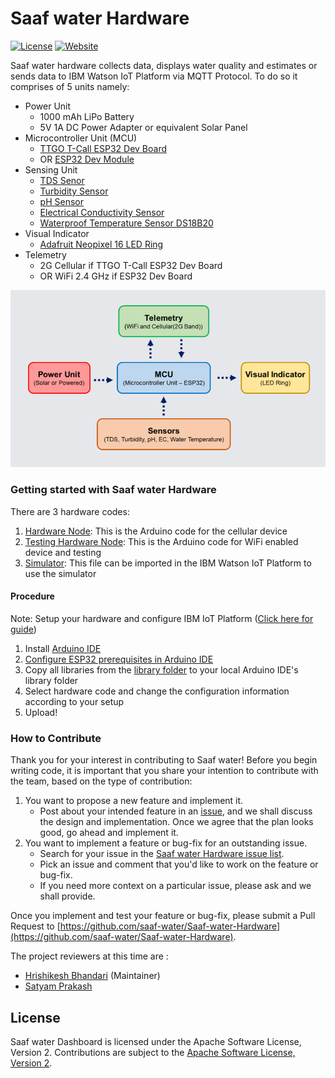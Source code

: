 # Saaf water Hardware

[![License](https://img.shields.io/badge/License-Apache2-blue.svg)](https://www.apache.org/licenses/LICENSE-2.0)
[![Website](https://img.shields.io/badge/View-Website-blue)](https://saaf-water.eu-gb.mybluemix.net/)

Saaf water hardware collects data, displays water quality and estimates or sends data to IBM Watson IoT Platform via MQTT Protocol. 
To do so it comprises of 5 units namely:
- Power Unit 
    - 1000 mAh LiPo Battery
    - 5V 1A DC Power Adapter or equivalent Solar Panel
- Microcontroller Unit (MCU) 
    - [TTGO T-Call ESP32 Dev Board](http://www.lilygo.cn/prod_view.aspx?TypeId=50033&Id=1127&FId=t3:50033:3)
    - OR [ESP32 Dev Module](https://www.espressif.com/sites/default/files/documentation/esp32-wroom-32e_esp32-wroom-32ue_datasheet_en.pdf)
- Sensing Unit
    - [TDS Senor](https://wiki.seeedstudio.com/Grove-TDS-Sensor/)
    - [Turbidity Sensor](https://wiki.dfrobot.com/Turbidity_sensor_SKU__SEN0189)
    - [pH Sensor](https://wiki.seeedstudio.com/Grove-PH_Sensor/)
    - [Electrical Conductivity Sensor](https://wiki.dfrobot.com/Gravity_Analog_Electrical_Conductivity_Sensor_Meter_K=10_SKU_DFR0300-H)
    - [Waterproof Temperature Sensor DS18B20](https://datasheets.maximintegrated.com/en/ds/DS18B20.pdf)
- Visual Indicator
    - [Adafruit Neopixel 16 LED Ring](https://www.adafruit.com/product/1463)
- Telemetry
    - 2G Cellular if TTGO T-Call ESP32 Dev Board 
    - OR WiFi 2.4 GHz if ESP32 Dev Board

![Hardware Structure](./images/struct.png)

### Getting started with Saaf water Hardware

There are 3 hardware codes:
1. [Hardware Node](./hardwareNode): This is the Arduino code for the cellular device
2. [Testing Hardware Node](./testNode): This is the Arduino code for WiFi enabled device and testing
3. [Simulator](./simulator): This file can be imported in the IBM Watson IoT Platform to use the simulator

#### Procedure 

Note: Setup your hardware and configure IBM IoT Platform ([Click here for guide](https://binnes.github.io/esp8266Workshop/))
1. Install [Arduino IDE](https://www.arduino.cc/en/software)
2. [Configure ESP32 prerequisites in Arduino IDE](https://randomnerdtutorials.com/installing-the-esp32-board-in-arduino-ide-windows-instructions/)
3. Copy all libraries from the [library folder](./libraries) to your local Arduino IDE's library folder
4. Select hardware code and change the configuration information according to your setup 
5. Upload!


### How to Contribute

Thank you for your interest in contributing to Saaf water! Before you begin writing code, it is important that you share your intention to contribute with the team, based on the type of contribution:

1.  You want to propose a new feature and implement it.
    -   Post about your intended feature in an [issue](https://github.com/saaf-water/Saaf-water-Hardware/issues), and we shall discuss the design and implementation. Once we agree that the plan looks good, go ahead and implement it.
2.  You want to implement a feature or bug-fix for an outstanding issue.
    -   Search for your issue in the [Saaf water Hardware issue list](https://github.com/saaf-water/Saaf-water-Hardware/issues).
    -   Pick an issue and comment that you'd like to work on the feature or bug-fix.
    -   If you need more context on a particular issue, please ask and we shall provide.

Once you implement and test your feature or bug-fix, please submit a Pull Request to [https://github.com/saaf-water/Saaf-water-Hardware](https://github.com/saaf-water/Saaf-water-Hardware).

The project reviewers at this time are :

- [Hrishikesh Bhandari](https://github.com/Hrishikesh24) (Maintainer)
- [Satyam Prakash](https://github.com/satyamprakash-iot)

## License

Saaf water Dashboard is licensed under the Apache Software License, Version 2.
Contributions are subject to the [Apache Software License, Version 2](http://www.apache.org/licenses/LICENSE-2.0.txt).
